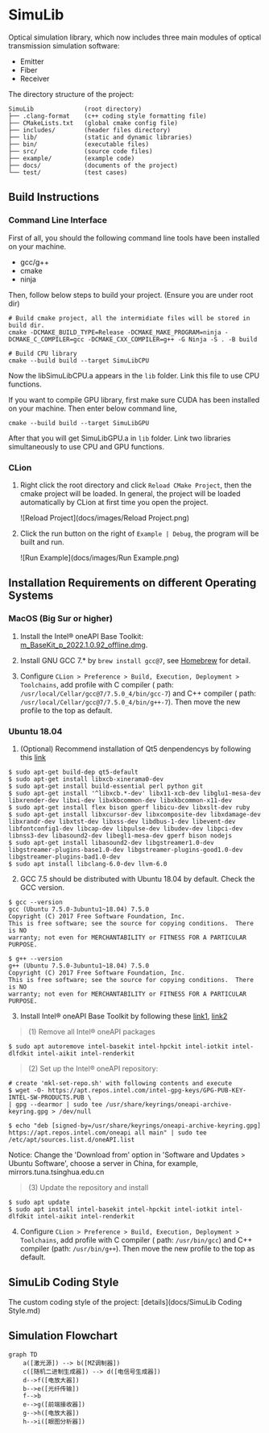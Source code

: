 # SimuLib

Optical simulation library, which now includes three main modules of optical transmission simulation software:

* Emitter
* Fiber
* Receiver

The directory structure of the project:

```
SimuLib              (root directory)
├── .clang-format    (c++ coding style formatting file)
├── CMakeLists.txt   (global cmake config file)
├── includes/        (header files directory)
├── lib/             (static and dynamic libraries)
├── bin/             (executable files)
├── src/             (source code files)
├── example/         (example code)
├── docs/            (documents of the project)
└── test/            (test cases)
```

## Build Instructions

### Command Line Interface

First of all, you should the following command line tools have been installed on your machine.

* gcc/g++
* cmake
* ninja

Then, follow below steps to build your project. (Ensure you are under root dir)

```shell
# Build cmake project, all the intermidiate files will be stored in build dir.
cmake -DCMAKE_BUILD_TYPE=Release -DCMAKE_MAKE_PROGRAM=ninja -DCMAKE_C_COMPILER=gcc -DCMAKE_CXX_COMPILER=g++ -G Ninja -S . -B build

# Build CPU library
cmake --build build --target SimuLibCPU
```

Now the libSimuLibCPU.a appears in the `lib` folder. Link this file to use CPU functions.

If you want to compile GPU library, first make sure CUDA has been installed on your machine. Then enter below command line,

```shell
cmake --build build --target SimuLibGPU
```

After that you will get SimuLibGPU.a in `lib` folder. Link two libraries simultaneously to use CPU and GPU functions.

### CLion

1. Right click the root directory and click `Reload CMake Project`, then the cmake project will be loaded. In general, the project will be loaded automatically by CLion at first time you open the project.

   ![Reload Project](docs/images/Reload Project.png)

2. Click the run button on the right of `Example | Debug`, the program will be built and run.

   ![Run Example](docs/images/Run Example.png)

## Installation Requirements on different Operating Systems

### MacOS (Big Sur or higher)

1. Install the Intel® oneAPI Base Toolkit: [m_BaseKit_p_2022.1.0.92_offline.dmg](https://registrationcenter-download.intel.com/akdlm/irc_nas/18342/m_BaseKit_p_2022.1.0.92_offline.dmg
   ).
   
2. Install GNU GCC 7.* by `brew install gcc@7`, see [Homebrew](https://formulae.brew.sh/formula/gcc@7#default) for detail.

3. Configure `CLion > Preference > Build, Execution, Deployment > Toolchains`, add profile with C compiler (
   path: `/usr/local/Cellar/gcc@7/7.5.0_4/bin/gcc-7`) and C++ compiler (
   path: `/usr/local/Cellar/gcc@7/7.5.0_4/bin/g++-7`). Then move the new profile to the top as default.

### Ubuntu 18.04

1. (Optional) Recommend installation of Qt5 denpendencys by following this [link](https://wiki.qt.io/Building_Qt_5_from_Git)

```shell
$ sudo apt-get build-dep qt5-default
$ sudo apt-get install libxcb-xinerama0-dev
$ sudo apt-get install build-essential perl python git
$ sudo apt-get install '^libxcb.*-dev' libx11-xcb-dev libglu1-mesa-dev libxrender-dev libxi-dev libxkbcommon-dev libxkbcommon-x11-dev
$ sudo apt-get install flex bison gperf libicu-dev libxslt-dev ruby
$ sudo apt-get install libxcursor-dev libxcomposite-dev libxdamage-dev libxrandr-dev libxtst-dev libxss-dev libdbus-1-dev libevent-dev libfontconfig1-dev libcap-dev libpulse-dev libudev-dev libpci-dev libnss3-dev libasound2-dev libegl1-mesa-dev gperf bison nodejs
$ sudo apt-get install libasound2-dev libgstreamer1.0-dev libgstreamer-plugins-base1.0-dev libgstreamer-plugins-good1.0-dev libgstreamer-plugins-bad1.0-dev
$ sudo apt install libclang-6.0-dev llvm-6.0
```

2. GCC 7.5 should be distributed with Ubuntu 18.04 by default. Check the GCC version.

```shell
$ gcc --version
gcc (Ubuntu 7.5.0-3ubuntu1~18.04) 7.5.0
Copyright (C) 2017 Free Software Foundation, Inc.
This is free software; see the source for copying conditions.  There is NO
warranty; not even for MERCHANTABILITY or FITNESS FOR A PARTICULAR PURPOSE.

$ g++ --version
g++ (Ubuntu 7.5.0-3ubuntu1~18.04) 7.5.0
Copyright (C) 2017 Free Software Foundation, Inc.
This is free software; see the source for copying conditions.  There is NO
warranty; not even for MERCHANTABILITY or FITNESS FOR A PARTICULAR PURPOSE.
```

3. Install Intel® oneAPI Base Toolkit by following these [link1](https://www.intel.com/content/www/us/en/developer/tools/oneapi/base-toolkit-download.html?operatingsystem=linux&distributions=aptpackagemanager), [link2](https://www.intel.com/content/www/us/en/develop/documentation/installation-guide-for-intel-oneapi-toolkits-linux/top/installation/install-using-package-managers/apt.html#apt_apt-packages)

> (1) Remove all Intel® oneAPI packages

```shell
$ sudo apt autoremove intel-basekit intel-hpckit intel-iotkit intel-dlfdkit intel-aikit intel-renderkit
```

> (2) Set up the Intel® oneAPI repository:

```shell
# create 'mkl-set-repo.sh' with following contents and execute
$ wget -O- https://apt.repos.intel.com/intel-gpg-keys/GPG-PUB-KEY-INTEL-SW-PRODUCTS.PUB \
| gpg --dearmor | sudo tee /usr/share/keyrings/oneapi-archive-keyring.gpg > /dev/null

$ echo "deb [signed-by=/usr/share/keyrings/oneapi-archive-keyring.gpg] https://apt.repos.intel.com/oneapi all main" | sudo tee /etc/apt/sources.list.d/oneAPI.list
```

Notice: Change the 'Download from' option in 'Software and Updates > Ubuntu Software', choose a server in China, for example, mirrors.tuna.tsinghua.edu.cn

> (3) Update the repository and install

```shell
$ sudo apt update
$ sudo apt install intel-basekit intel-hpckit intel-iotkit intel-dlfdkit intel-aikit intel-renderkit
```

4. Configure `CLion > Preference > Build, Execution, Deployment > Toolchains`, add profile with C compiler (
   path: `/usr/bin/gcc`) and C++ compiler (path: `/usr/bin/g++`). Then move the new profile to the top as default.

## SimuLib Coding Style

The custom coding style of the project: [details](docs/SimuLib Coding Style.md)

## Simulation Flowchart

```mermaid
graph TD
    a([激光源]) --> b([MZ调制器])
    c([随机二进制生成器]) --> d([电信号生成器])
    d-->f([电放大器])
    b-->e([光纤传输])
    f-->b
    e-->g([前端接收器])
    g-->h([电放大器])
    h-->i([眼图分析器])
```

